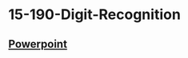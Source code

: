 # 15-190-Digit-Recognition

## [Powerpoint](https://docs.google.com/presentation/d/1hKaOcDACivJpyBB55sLpeb9cOpRfQKqMSDaD3O3b-LQ/edit?usp=sharing)
